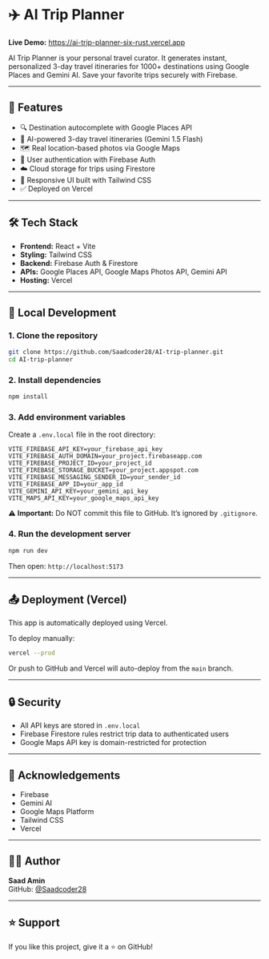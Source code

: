 # ✈️ AI Trip Planner

**Live Demo:** https://ai-trip-planner-six-rust.vercel.app

AI Trip Planner is your personal travel curator. It generates instant, personalized 3-day travel itineraries for 1000+ destinations using Google Places and Gemini AI. Save your favorite trips securely with Firebase.

---

## 🚀 Features

- 🔍 Destination autocomplete with Google Places API  
- 🤖 AI-powered 3-day travel itineraries (Gemini 1.5 Flash)  
- 🗺️ Real location-based photos via Google Maps  
- 🔐 User authentication with Firebase Auth  
- ☁️ Cloud storage for trips using Firestore  
- 🎨 Responsive UI built with Tailwind CSS  
- ✅ Deployed on Vercel  

---

## 🛠️ Tech Stack

- **Frontend:** React + Vite  
- **Styling:** Tailwind CSS  
- **Backend:** Firebase Auth & Firestore  
- **APIs:** Google Places API, Google Maps Photos API, Gemini API  
- **Hosting:** Vercel  

---

## 🧪 Local Development

### 1. Clone the repository

```bash
git clone https://github.com/Saadcoder28/AI-trip-planner.git
cd AI-trip-planner
```

### 2. Install dependencies

```bash
npm install
```

### 3. Add environment variables

Create a `.env.local` file in the root directory:

```env
VITE_FIREBASE_API_KEY=your_firebase_api_key
VITE_FIREBASE_AUTH_DOMAIN=your_project.firebaseapp.com
VITE_FIREBASE_PROJECT_ID=your_project_id
VITE_FIREBASE_STORAGE_BUCKET=your_project.appspot.com
VITE_FIREBASE_MESSAGING_SENDER_ID=your_sender_id
VITE_FIREBASE_APP_ID=your_app_id
VITE_GEMINI_API_KEY=your_gemini_api_key
VITE_MAPS_API_KEY=your_google_maps_api_key
```

⚠️ **Important:** Do NOT commit this file to GitHub. It’s ignored by `.gitignore`.

### 4. Run the development server

```bash
npm run dev
```

Then open: `http://localhost:5173`

---

## 📤 Deployment (Vercel)

This app is automatically deployed using Vercel.

To deploy manually:

```bash
vercel --prod
```

Or push to GitHub and Vercel will auto-deploy from the `main` branch.

---

## 🔒 Security

- All API keys are stored in `.env.local`  
- Firebase Firestore rules restrict trip data to authenticated users  
- Google Maps API key is domain-restricted for protection  

---

## 🙌 Acknowledgements

- Firebase  
- Gemini AI  
- Google Maps Platform  
- Tailwind CSS  
- Vercel  

---

## 👨‍💻 Author

**Saad Amin**  
GitHub: [@Saadcoder28](https://github.com/Saadcoder28)

---

## ⭐️ Support

If you like this project, give it a ⭐️ on GitHub!

